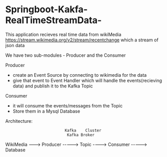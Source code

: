 # Springboot-Kakfa-RealTimeStreamData-

This application recieves real time data from wikiMedia <https://stream.wikimedia.org/v2/stream/recentchange> which a stream of json data

We have two sub-modules - Producer and the Consumer

Producer
  - create an Event Source by connecting to wikimedia for the data
  - give that event to Event Handler which will handle the events(recieving data) and publish it to the Kafka Topic
  
Consumer
  - it will consume the events/messages from the Topic 
  - Store them in a Mysql Database
  
  
  Architecture:
  
  
  
                              Kafka    Cluster
                               Kafka Broker
  WikiMedia ---> Producer ----->  Topic ----> Consumer -----> Database
